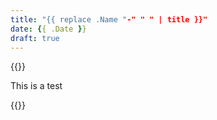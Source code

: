 ```yaml
---
title: "{{ replace .Name "-" " " | title }}"
date: {{ .Date }}
draft: true
---
```




{{<rawhtml>}}
<p>This is a test</p>
{{</rawhtml>}}

